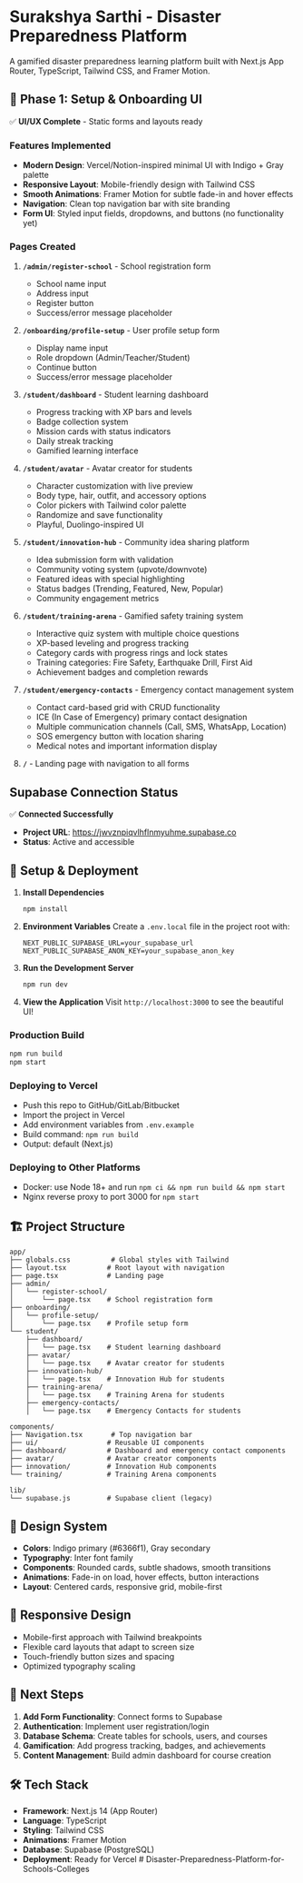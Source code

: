 # Surakshya Sarthi - Disaster Preparedness Platform

A gamified disaster preparedness learning platform built with Next.js App Router, TypeScript, Tailwind CSS, and Framer Motion.

## 🎯 Phase 1: Setup & Onboarding UI

✅ **UI/UX Complete** - Static forms and layouts ready

### Features Implemented

- **Modern Design**: Vercel/Notion-inspired minimal UI with Indigo + Gray palette
- **Responsive Layout**: Mobile-friendly design with Tailwind CSS
- **Smooth Animations**: Framer Motion for subtle fade-in and hover effects
- **Navigation**: Clean top navigation bar with site branding
- **Form UI**: Styled input fields, dropdowns, and buttons (no functionality yet)

### Pages Created

1. **`/admin/register-school`** - School registration form
   - School name input
   - Address input
   - Register button
   - Success/error message placeholder

2. **`/onboarding/profile-setup`** - User profile setup form
   - Display name input
   - Role dropdown (Admin/Teacher/Student)
   - Continue button
   - Success/error message placeholder

3. **`/student/dashboard`** - Student learning dashboard
   - Progress tracking with XP bars and levels
   - Badge collection system
   - Mission cards with status indicators
   - Daily streak tracking
   - Gamified learning interface

4. **`/student/avatar`** - Avatar creator for students
   - Character customization with live preview
   - Body type, hair, outfit, and accessory options
   - Color pickers with Tailwind color palette
   - Randomize and save functionality
   - Playful, Duolingo-inspired UI

5. **`/student/innovation-hub`** - Community idea sharing platform
   - Idea submission form with validation
   - Community voting system (upvote/downvote)
   - Featured ideas with special highlighting
   - Status badges (Trending, Featured, New, Popular)
   - Community engagement metrics

6. **`/student/training-arena`** - Gamified safety training system
   - Interactive quiz system with multiple choice questions
   - XP-based leveling and progress tracking
   - Category cards with progress rings and lock states
   - Training categories: Fire Safety, Earthquake Drill, First Aid
   - Achievement badges and completion rewards

7. **`/student/emergency-contacts`** - Emergency contact management system
   - Contact card-based grid with CRUD functionality
   - ICE (In Case of Emergency) primary contact designation
   - Multiple communication channels (Call, SMS, WhatsApp, Location)
   - SOS emergency button with location sharing
   - Medical notes and important information display

8. **`/`** - Landing page with navigation to all forms

## Supabase Connection Status

✅ **Connected Successfully**

- **Project URL**: https://jwvznpiqvlhflnmyuhme.supabase.co
- **Status**: Active and accessible

## 🚀 Setup & Deployment

1. **Install Dependencies**
   ```bash
   npm install
   ```

2. **Environment Variables**
   Create a `.env.local` file in the project root with:
   ```
   NEXT_PUBLIC_SUPABASE_URL=your_supabase_url
   NEXT_PUBLIC_SUPABASE_ANON_KEY=your_supabase_anon_key
   ```

3. **Run the Development Server**
   ```bash
   npm run dev
   ```

4. **View the Application**
   Visit `http://localhost:3000` to see the beautiful UI!

### Production Build

```bash
npm run build
npm start
```

### Deploying to Vercel

- Push this repo to GitHub/GitLab/Bitbucket
- Import the project in Vercel
- Add environment variables from `.env.example`
- Build command: `npm run build`
- Output: default (Next.js)

### Deploying to Other Platforms

- Docker: use Node 18+ and run `npm ci && npm run build && npm start`
- Nginx reverse proxy to port 3000 for `npm start`

## 🏗️ Project Structure

```
app/
├── globals.css          # Global styles with Tailwind
├── layout.tsx          # Root layout with navigation
├── page.tsx            # Landing page
├── admin/
│   └── register-school/
│       └── page.tsx    # School registration form
├── onboarding/
│   └── profile-setup/
│       └── page.tsx    # Profile setup form
└── student/
    ├── dashboard/
    │   └── page.tsx    # Student learning dashboard
    ├── avatar/
    │   └── page.tsx    # Avatar creator for students
    ├── innovation-hub/
    │   └── page.tsx    # Innovation Hub for students
    ├── training-arena/
    │   └── page.tsx    # Training Arena for students
    ├── emergency-contacts/
    │   └── page.tsx    # Emergency Contacts for students

components/
├── Navigation.tsx       # Top navigation bar
├── ui/                 # Reusable UI components
├── dashboard/          # Dashboard and emergency contact components
├── avatar/             # Avatar creator components
├── innovation/         # Innovation Hub components
└── training/           # Training Arena components

lib/
└── supabase.js         # Supabase client (legacy)
```

## 🎨 Design System

- **Colors**: Indigo primary (#6366f1), Gray secondary
- **Typography**: Inter font family
- **Components**: Rounded cards, subtle shadows, smooth transitions
- **Animations**: Fade-in on load, hover effects, button interactions
- **Layout**: Centered cards, responsive grid, mobile-first

## 📱 Responsive Design

- Mobile-first approach with Tailwind breakpoints
- Flexible card layouts that adapt to screen size
- Touch-friendly button sizes and spacing
- Optimized typography scaling

## 🔄 Next Steps

1. **Add Form Functionality**: Connect forms to Supabase
2. **Authentication**: Implement user registration/login
3. **Database Schema**: Create tables for schools, users, and courses
4. **Gamification**: Add progress tracking, badges, and achievements
5. **Content Management**: Build admin dashboard for course creation

## 🛠️ Tech Stack

- **Framework**: Next.js 14 (App Router)
- **Language**: TypeScript
- **Styling**: Tailwind CSS
- **Animations**: Framer Motion
- **Database**: Supabase (PostgreSQL)
- **Deployment**: Ready for Vercel
#   D i s a s t e r - P r e p a r e d n e s s - P l a t f o r m - f o r - S c h o o l s - C o l l e g e s  
 